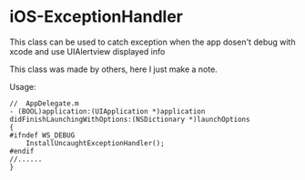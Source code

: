 iOS-ExceptionHandler
====================

This class can be used to catch exception when the app dosen't debug with xcode and use UIAlertview displayed info

This class was made by others, here I just make a note.

Usage:

    //  AppDelegate.m
    - (BOOL)application:(UIApplication *)application didFinishLaunchingWithOptions:(NSDictionary *)launchOptions
    {
    #ifndef WS_DEBUG
        InstallUncaughtExceptionHandler();
    #endif
    //......
    }
